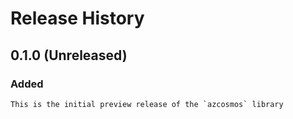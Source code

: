 # Release History

## 0.1.0 (Unreleased)

### Added
    This is the initial preview release of the `azcosmos` library